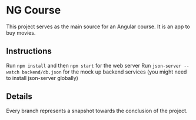 # NG Course

This project serves as the main source for an Angular course. It is an app to buy movies.

## Instructions

Run `npm install` and then `npm start` for the web server
Run `json-server --watch backend/db.json` for the mock up backend services (you might need to install json-server globally)

## Details
Every branch represents a snapshot towards the conclusion of the project. 

